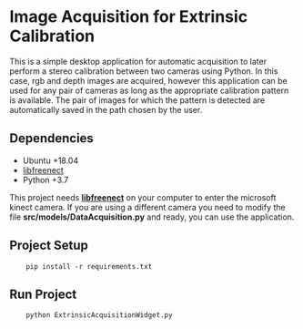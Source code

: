 # **Image Acquisition for Extrinsic Calibration**

This is a simple desktop application for automatic acquisition to later perform a stereo calibration between two cameras using Python. In this case, rgb and depth images are acquired, however this application can be used for any pair of cameras as long as the appropriate calibration pattern is available.
The pair of images for which the pattern is detected are automatically saved in the path chosen by the user.


## Dependencies

* Ubuntu +18.04
* [libfreenect](https://github.com/OpenKinect/libfreenect)
* Python +3.7

This project needs **[libfreenect](https://github.com/OpenKinect/libfreenect)** on your computer to enter the microsoft kinect camera. If you are using a different camera you need to modify the file **src/models/DataAcquisition.py** and ready, you can use the application.

## Project Setup
```
    pip install -r requirements.txt
```
## Run Project
```
    python ExtrinsicAcquisitionWidget.py
```

